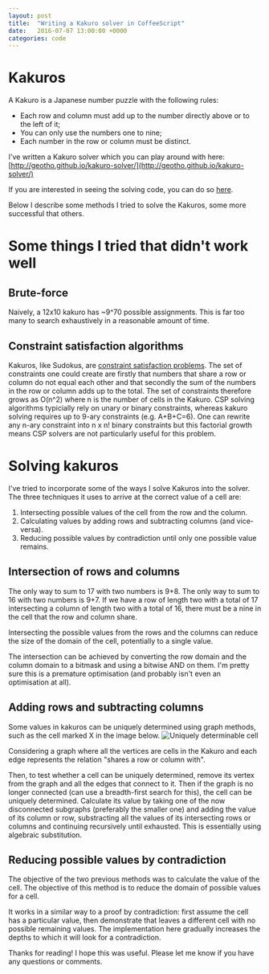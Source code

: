 ```yaml
---
layout: post
title:  "Writing a Kakuro solver in CoffeeScript"
date:   2016-07-07 13:00:00 +0000
categories: code
---
```

# Kakuros

A Kakuro is a Japanese number puzzle with the following rules:
  - Each row and column must add up to the number directly above or to the left of it;
  - You can only use the numbers one to nine;
  - Each number in the row or column must be distinct.

I've written a Kakuro solver which you can play around with here: [http://geotho.github.io/kakuro-solver/](http://geotho.github.io/kakuro-solver/)

If you are interested in seeing the solving code, you can do so [here](https://github.com/geotho/kakuro-solver/blob/master/src/js/kakuro.coffee).

Below I describe some methods I tried to solve the Kakuros, some more successful that others.

# Some things I tried that didn't work well

## Brute-force
Naively, a 12x10 kakuro has ~9^70 possible assignments. This is far too many to search exhaustively in a reasonable amount of time.

## Constraint satisfaction algorithms

Kakuros, like Sudokus, are [constraint satisfaction problems](https://en.wikipedia.org/wiki/Constraint_satisfaction_problem). The set of constraints one could create are firstly that numbers that share a row or column do not equal each other and that secondly the sum of the numbers in the row or column adds up to the total. The set of constraints therefore grows as O(n^2) where n is the number of cells in the Kakuro. CSP solving algorithms typicially rely on unary or binary constraints, whereas kakuro solving requires up to 9-ary constraints (e.g. A+B+C=6). One can rewrite any n-ary constraint into n x n! binary constraints but this factorial growth means CSP solvers are not particularly useful for this problem.

# Solving kakuros

I've tried to incorporate some of the ways I solve Kakuros into the solver. The three techniques it uses to arrive at the correct value of a cell are:
  1. Intersecting possible values of the cell from the row and the column.
  2. Calculating values by adding rows and subtracting columns (and vice-versa).
  3. Reducing possible values by contradiction until only one possible value remains.

## Intersection of rows and columns

The only way to sum to 17 with two numbers is 9+8. The only way to sum to 16 with two numbers is 9+7. If we have a row of length two with a total of 17 intersecting a column of length two with a total of 16, there must be a nine in the cell that the row and column share.

Intersecting the possible values from the rows and the columns can reduce the size of the domain of the cell, potentially to a single value.

The intersection can be achieved by converting the row domain and the column domain to a bitmask and using a bitwise AND on them. I'm pretty sure this is a premature optimisation (and probably isn't even an optimisation at all).

## Adding rows and subtracting columns

Some values in kakuros can be uniquely determined using graph methods, such as the cell marked X in the image below.
![Uniquely determinable cell]({{site.baseurl}}/images/small_kakuro.png)

Considering a graph where all the vertices are cells in the Kakuro and each edge represents the relation "shares a row or column with".

Then, to test whether a cell can be uniquely determined, remove its vertex from the graph and all the edges that connect to it. Then if the graph is no longer connected (can use a breadth-first search for this), the cell can be uniquely determined. Calculate its value by taking one of the now disconnected subgraphs (preferably the smaller one) and adding the value of its column or row, substracting all the values of its intersecting rows or columns and continuing recursively until exhausted. This is essentially using algebraic substitution.

## Reducing possible values by contradiction

The objective of the two previous methods was to calculate the value of the cell. The objective of this method is to reduce the domain of possible values for a cell.

It works in a similar way to a proof by contradiction: first assume the cell has a particular value, then demonstrate that leaves a different cell with no possible remaining values. The implementation here gradually increases the depths to which it will look for a contradiction.


Thanks for reading! I hope this was useful. Please let me know if you have any questions or comments.
